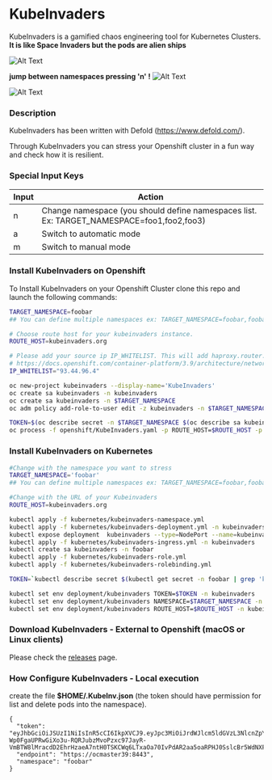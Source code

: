 # KubeInvaders

 KubeInvaders is a gamified chaos engineering tool for Kubernetes Clusters. **It is like Space Invaders but the pods are alien ships**

![Alt Text](https://github.com/lucky-sideburn/KubeInvaders/blob/master/kubeinvaders.gif)

**jump between namespaces pressing 'n' !**
![Alt Text](https://github.com/lucky-sideburn/KubeInvaders/blob/master/kubeinvaders-switch-namespace.gif)


![Alt Text](https://github.com/lucky-sideburn/KubeInvaders/blob/master/logo.png)

### Description

KubeInvaders has been written with Defold (https://www.defold.com/).

Through KubeInvaders you can stress your Openshift cluster in a fun way and check how it is resilient.


### Special Input Keys

| Input           | Action                                                                                   |
|-----------------|------------------------------------------------------------------------------------------|
|     n           | Change namespace (you should define namespaces list. Ex: TARGET_NAMESPACE=foo1,foo2,foo3)|
|     a           | Switch to automatic mode                                                                 |
|     m           | Switch to manual mode                                                                    |


### Install KubeInvaders on Openshift

To Install KubeInvaders on your Openshift Cluster clone this repo and launch the following commands:

```bash
TARGET_NAMESPACE=foobar
## You can define multiple namespaces ex: TARGET_NAMESPACE=foobar,foobar2

# Choose route host for your kubeinvaders instance.
ROUTE_HOST=kubeinvaders.org

# Please add your source ip IP_WHITELIST. This will add haproxy.router.openshift.io/ip_whitelist in KubeInvaders route
# https://docs.openshift.com/container-platform/3.9/architecture/networking/routes.html#whitelist
IP_WHITELIST="93.44.96.4"

oc new-project kubeinvaders --display-name='KubeInvaders'
oc create sa kubeinvaders -n kubeinvaders
oc create sa kubeinvaders -n $TARGET_NAMESPACE
oc adm policy add-role-to-user edit -z kubeinvaders -n $TARGET_NAMESPACE

TOKEN=$(oc describe secret -n $TARGET_NAMESPACE $(oc describe sa kubeinvaders -n $TARGET_NAMESPACE | grep Tokens | awk '{ print $2}') | grep 'token:'| awk '{ print $2}')
oc process -f openshift/KubeInvaders.yaml -p ROUTE_HOST=$ROUTE_HOST -p TARGET_NAMESPACE=$TARGET_NAMESPACE -p TOKEN=$TOKEN | oc create -f -
```

### Install KubeInvaders on Kubernetes

```bash
#Change with the namespace you want to stress
TARGET_NAMESPACE='foobar'
## You can define multiple namespaces ex: TARGET_NAMESPACE=foobar,foobar2

#Change with the URL of your Kubeinvaders
ROUTE_HOST=kubeinvaders.org

kubectl apply -f kubernetes/kubeinvaders-namespace.yml
kubectl apply -f kubernetes/kubeinvaders-deployment.yml -n kubeinvaders
kubectl expose deployment  kubeinvaders --type=NodePort --name=kubeinvaders -n kubeinvaders --port 8080
kubectl apply -f kubernetes/kubeinvaders-ingress.yml -n kubeinvaders
kubectl create sa kubeinvaders -n foobar
kubectl apply -f kubernetes/kubeinvaders-role.yml
kubectl apply -f kubernetes/kubeinvaders-rolebinding.yml

TOKEN=`kubectl describe secret $(kubectl get secret -n foobar | grep 'kubeinvaders-token' | awk '{ print $1}') -n foobar | grep 'token:' | awk '{ print $2}'`

kubectl set env deployment/kubeinvaders TOKEN=$TOKEN -n kubeinvaders
kubectl set env deployment/kubeinvaders NAMESPACE=$TARGET_NAMESPACE -n kubeinvaders
kubectl set env deployment/kubeinvaders ROUTE_HOST=$ROUTE_HOST -n kubeinvaders
```

### Download KubeInvaders - External to Openshift (macOS or Linux clients)

Please check the [releases](https://github.com/lucky-sideburn/KubeInvaders/releases) page.

### How Configure KubeInvaders - Local execution

create the file **$HOME/.KubeInv.json** (the token should have permission for list and delete pods into the namespace).

```
{
  "token": "eyJhbGciOiJSUzI1NiIsInR5cCI6IkpXVCJ9.eyJpc3MiOiJrdWJlcm5ldGVzL3NlcnZpY2VhY2NvdW50Iiwia3ViZXJuZXRlcy5pby9zZXJ2aWNlYWNjb3VudC9uYW1lc3BhY2UiOiJmb29iYXIiLCJrdWJlcm5ldGVzLmlvL3NlcnZpY2VhY2NvdW50L3NlY3JldC5uYW1lIjoia3ViZWludmFkZXJzLXRva2VuLTJqbXF0Iiwia3ViZXJuZXRlcy5pby9zZXJ2aWNlYWNjb3VudC9zZXJ2aWNlLWFjY291bnQubmFtZSI6Imt1YmVpbnZhZGVycyIsImt1YmVybmV0ZXMuaW8vc2VydmljZWFjY291bnQvc2VydmljZS1hY2NvdW50LnVpZCI6ImRhNDc4MmQ2LTViMDgtMTFlOS05MmQ1LTIyM2Q5NTVhNzBlOSIsInN1YiI6InN5c3RlbTpzZXJ2aWNlYWNjb3VudDpmb29iYXI6a3ViZWludmFkZXJzIn0.dfw0OhfPsJmL09aOfY8Iw3zs-Wp0FgaUPRwGiXo3u-RQRJubzMvoPzxc97JayR-VmBTW8lMracdD2EhrHzaeA7ntH0TSKCWq6LTxaOa70IvPdAR2aa5oaRPHJ0SslcBr5WdNXFcOCgy9lLT9PIQkjRQvKos9NMxrTDJolqdPuMvTdAZLy1kiNURzXFW2ImHkUduOzJRi0xwy291YzOD5wqKsB9wnHGo74RNI8bd68wV",
  "endpoint": "https://ocmaster39:8443",
  "namespace": "foobar"
}
```
